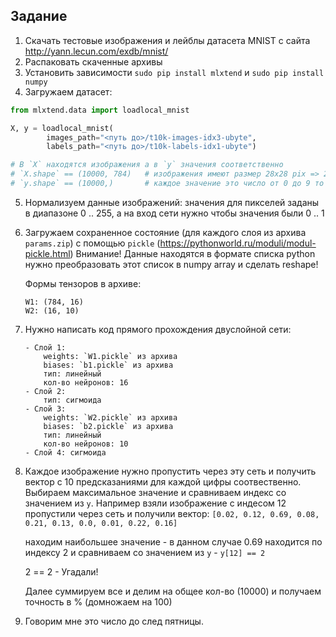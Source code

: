 ## Задание
1. Скачать тестовые изображения и лейблы датасета MNIST с сайта http://yann.lecun.com/exdb/mnist/
2. Распаковать скаченные архивы
3. Установить зависимости `sudo pip install mlxtend` и `sudo pip install numpy`
4. Загружаем датасет:

```python
from mlxtend.data import loadlocal_mnist

X, y = loadlocal_mnist(
        images_path="<путь до>/t10k-images-idx3-ubyte", 
        labels_path="<путь до>/t10k-labels-idx1-ubyte")

# В `X` находятся изображения а в `y` значения соответственно
# `X.shape` == (10000, 784)   # изображения имеют размер 28x28 pix => 28*28=784
# `y.shape` == (10000,)       # каждое значение это число от 0 до 9 то что изображено на соответствующем изображении 

```
5. Нормализуем данные изображений: значения для пикселей заданы в диапазоне 0 .. 255, а на вход сети нужно чтобы значения были 0 .. 1  
6. Загружаем сохраненное состояние (для каждого слоя из архива `params.zip`) с помощью `pickle` (https://pythonworld.ru/moduli/modul-pickle.html)
   Внимание! Данные находятся в формате списка python нужно преобразовать этот список в numpy array и сделать reshape!
   
   Формы тензоров в архиве:
   ```
   W1: (784, 16)
   W2: (16, 10)
   ```
7. Нужно написать код прямого прохождения двуслойной сети:
   ```
   - Слой 1:
       weights: `W1.pickle` из архива
       biases: `b1.pickle` из архива
       тип: линейный
       кол-во нейронов: 16
   - Слой 2:
       тип: сигмоида
   - Слой 3:
       weights: `W2.pickle` из архива
       biases: `b2.pickle` из архива
       тип: линейный
       кол-во нейронов: 10
   - Слой 4: сигмоида
   ```
8. Каждое изображение нужно пропустить через эту сеть и получить вектор с 10 предсказаниями для каждой цифры соотвественно. 
   Выбираем максимальное значение и сравниваем индекс со значением из `y`. 
   Например взяли изображение с индесом 12
   пропустили через сеть и получили вектор:
   `[0.02, 0.12, 0.69, 0.08, 0.21, 0.13, 0.0, 0.01, 0.22, 0.16]`

   находим наибольшее значение - в данном случае 0.69 находится по индексу 2
   и сравниваем со значением из `y` - `y[12] == 2` 

   2 == 2 - Угадали!

   Далее суммируем все и делим на общее кол-во (10000) и получаем точность в % (домножаем на 100)
9. Говорим мне это число до след пятницы.

